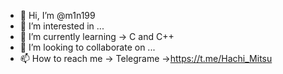 - 👋 Hi, I’m @m1n199
- 👀 I’m interested in ...
- 🌱 I’m currently learning -> C and C++
- 💞️ I’m looking to collaborate on ...
- 📫 How to reach me -> Telegrame ->https://t.me/Hachi_Mitsu

<!---
m1n199/m1n199 is a ✨ special ✨ repository because its `README.md` (this file) appears on your GitHub profile.
You can click the Preview link to take a look at your changes.
--->
